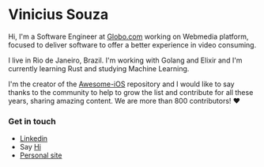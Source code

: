 # Vinicius Souza 

Hi, I'm a Software Engineer at [Globo.com](http://globo.com) working on Webmedia platform, focused to deliver software to offer a better experience in video consuming.

I live in Rio de Janeiro, Brazil. I'm working with Golang and Elixir and I'm currently learning Rust and studying Machine Learning.

I'm the creator of the [Awesome-iOS](http://github.com/vsouza/awesome-ios) repository and I would like to say thanks to the community to help to grow the list and contribute for all these years, sharing amazing content. We are more than 800 contributors! ❤️ 

<!--
**vsouza/vsouza** is a ✨ _special_ ✨ repository because its `README.md` (this file) appears on your GitHub profile.

Here are some ideas to get you started:

- 🔭 I’m currently working on ...
- 🌱 I’m currently learning ...
- 👯 I’m looking to collaborate on ...
- 🤔 I’m looking for help with ...
- 💬 Ask me about ...
- 📫 How to reach me: ...
- 😄 Pronouns: ...
- ⚡ Fun fact: ...
-->


### Get in touch
 * [Linkedin](http://linkedin.com/in/iamvsouza/)
 * Say [Hi](mailto:hi@vsouza.com)
 * [Personal site](http://vsouza.com)

